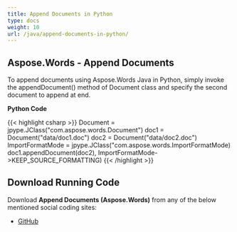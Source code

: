 ```yaml
---
title: Append Documents in Python
type: docs
weight: 10
url: /java/append-documents-in-python/
---
```


## **Aspose.Words - Append Documents**
To append documents using Aspose.Words Java in Python, simply invoke the appendDocument() method of Document class and specify the second document to append at end.

**Python Code**

{{< highlight csharp >}}
Document = jpype.JClass("com.aspose.words.Document")
doc1 = Document("data/doc1.doc")
doc2 = Document("data/doc2.doc")
ImportFormatMode = jpype.JClass("com.aspose.words.ImportFormatMode)
doc1.appendDocument(doc2), ImportFormatMode->KEEP_SOURCE_FORMATTING)
{{< /highlight >}}
## **Download Running Code**
Download **Append Documents (Aspose.Words)** from any of the below mentioned social coding sites:

- [GitHub](https://github.com/aspose-words/Aspose.Words-for-Java/blob/master/Plugins/Aspose_Words_Java_for_Python/tests/quickstart/appenddocument/appenddocument.py)
